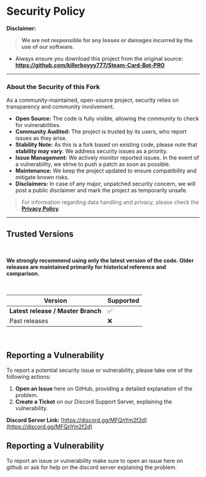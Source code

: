 # Security Policy

**Disclaimer:**
> **We are not responsible for any losses or damages incurred by the use of our software.**
* Always ensure you download this project from the original source: **https://github.com/killerboyyy777/Steam-Card-Bot-PRO**

---

### About the Security of this Fork

As a community-maintained, open-source project, security relies on transparency and community involvement.

* **Open Source:** The code is fully visible, allowing the community to check for vulnerabilities.
* **Community Audited:** The project is trusted by its users, who report issues as they arise.
* **Stability Note:** As this is a fork based on existing code, please note that **stability may vary**. We address security issues as a priority.
* **Issue Management:** We actively monitor reported issues. In the event of a vulnerability, we strive to push a patch as soon as possible.
* **Maintenance:** We keep the project updated to ensure compatibility and mitigate known risks.
* **Disclaimers:** In case of any major, unpatched security concern, we will post a public disclaimer and mark the project as temporarily unsafe.

> For information regarding data handling and privacy, please check the **[Privacy Policy](https://github.com/killerboyyy777/Steam-Card-Bot-PRO/blob/master/.github/PRIVACY.md)**.

---

## Trusted Versions
<br>

**We strongly recommend using only the latest version of the code. Older releases are maintained primarily for historical reference and comparison.**

<br>

| Version | Supported |
| ------- | ------------------ |
| **Latest release / Master Branch** | :white_check_mark: |
| Past releases | :x: |

<br>

## Reporting a Vulnerability

To report a potential security issue or vulnerability, please take one of the following actions:

1.  **Open an Issue** here on GitHub, providing a detailed explanation of the problem.
2.  **Create a Ticket** on our Discord Support Server, explaining the vulnerability.

**Discord Server Link:** [https://discord.gg/MFQnYm2f2d](https://discord.gg/MFQnYm2f2d)
<br>

## Reporting a Vulnerability

To report an issue or vulnerability make sure to open an issue here on github or ask for help on the discord server explaining the problem.
